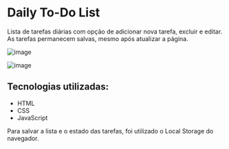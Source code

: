 # Daily To-Do List

Lista de tarefas diárias com opção de adicionar nova tarefa, excluir e editar. As tarefas permanecem salvas, mesmo após atualizar a página.

![image](https://github.com/nandacoimbra/to-do-list/assets/122485583/0c4224e7-7609-4740-8dd4-1bbaacb720fa)

![image](https://github.com/nandacoimbra/to-do-list/assets/122485583/e5cc40c6-e0dc-4db7-8ac5-ea11b28fdc64)


## Tecnologias utilizadas:
- HTML
- CSS
- JavaScript

Para salvar a lista e o estado das tarefas, foi utilizado o Local Storage do navegador.
